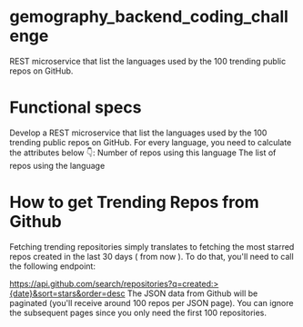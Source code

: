 # gemography_backend_coding_challenge
REST microservice that list the languages used by the 100 trending public repos on GitHub.

# Functional specs

Develop a REST microservice that list the languages used by the 100 trending public repos on GitHub.
For every language, you need to calculate the attributes below 👇:
Number of repos using this language
The list of repos using the language

# How to get Trending Repos from Github

Fetching trending repositories simply translates to fetching the most starred repos created in the last 30 days ( from now ). To do that, you'll need to call the following endpoint:

https://api.github.com/search/repositories?q=created:>{date}&sort=stars&order=desc
The JSON data from Github will be paginated (you'll receive around 100 repos per JSON page). You can ignore the subsequent pages since you only need the first 100 repositories.
